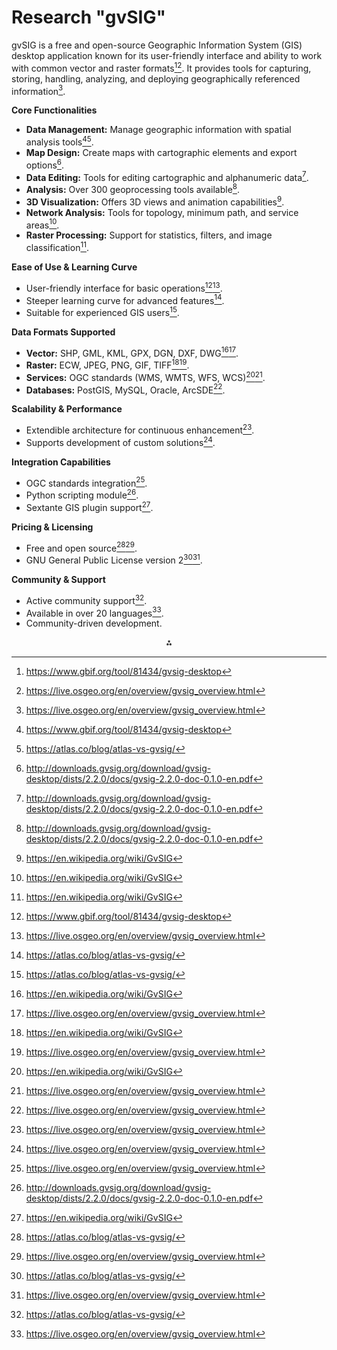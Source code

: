 # Research "gvSIG"

gvSIG is a free and open-source Geographic Information System (GIS) desktop application known for its user-friendly interface and ability to work with common vector and raster formats[^4][^7]. It provides tools for capturing, storing, handling, analyzing, and deploying geographically referenced information[^7].

**Core Functionalities**

- **Data Management:** Manage geographic information with spatial analysis tools[^4][^5].
- **Map Design:** Create maps with cartographic elements and export options[^1].
- **Data Editing:** Tools for editing cartographic and alphanumeric data[^1].
- **Analysis:** Over 300 geoprocessing tools available[^1].
- **3D Visualization:** Offers 3D views and animation capabilities[^3].
- **Network Analysis:** Tools for topology, minimum path, and service areas[^3].
- **Raster Processing:** Support for statistics, filters, and image classification[^3].

**Ease of Use \& Learning Curve**

- User-friendly interface for basic operations[^4][^7].
- Steeper learning curve for advanced features[^5].
- Suitable for experienced GIS users[^5].

**Data Formats Supported**

- **Vector:** SHP, GML, KML, GPX, DGN, DXF, DWG[^3][^7].
- **Raster:** ECW, JPEG, PNG, GIF, TIFF[^3][^7].
- **Services:** OGC standards (WMS, WMTS, WFS, WCS)[^3][^7].
- **Databases:** PostGIS, MySQL, Oracle, ArcSDE[^7].

**Scalability \& Performance**

- Extendible architecture for continuous enhancement[^7].
- Supports development of custom solutions[^7].

**Integration Capabilities**

- OGC standards integration[^7].
- Python scripting module[^1].
- Sextante GIS plugin support[^3].

**Pricing \& Licensing**

- Free and open source[^5][^7].
- GNU General Public License version 2[^5][^7].

**Community \& Support**

- Active community support[^5].
- Available in over 20 languages[^7].
- Community-driven development.

<div style="text-align: center">⁂</div>

[^1]: http://downloads.gvsig.org/download/gvsig-desktop/dists/2.2.0/docs/gvsig-2.2.0-doc-0.1.0-en.pdf
[^2]: https://atlas.co/gis-use-cases/gv-sig-viewport/
[^3]: https://en.wikipedia.org/wiki/GvSIG
[^4]: https://www.gbif.org/tool/81434/gvsig-desktop
[^5]: https://atlas.co/blog/atlas-vs-gvsig/
[^6]: https://blog.gvsig.org/2013/06/10/gvsig-2-0-the-improvements-we-never-talk-about/
[^7]: https://live.osgeo.org/en/overview/gvsig_overview.html
[^8]: http://downloads.gvsig.org/download/events/gvSIG-Festival/1st-gvSIG-Festival/Reports/1-Introduction_to_gvSIG_En.pdf
[^9]: https://www.gvsigroads.com/en/
[^10]: https://live.osgeo.org/en/quickstart/gvsig_quickstart.html
[^11]: http://www.gvsig.com/products
[^12]: http://downloads.gvsig.org/download/web.save/projects/gvsig-desktop/features.html
[^13]: https://interoperable-europe.ec.europa.eu/collection/open-source-observatory-osor/gvsig-suite
[^14]: https://www.softwaresuggest.com/gvsig
[^15]: https://live.osgeo.org/archive/10.5/ko/overview/gvsig_overview.html
[^16]: http://www.gvsig.com/products/gvsig-desktop
[^17]: https://interoperable-europe.ec.europa.eu/collection/open-source-observatory-osor/gvsig-suite
[^18]: http://downloads.gvsig.org/download/documents/articles/gvSIG-GIS_desktop_solution_for_open_SDI.pdf
[^19]: https://interoperable-europe.ec.europa.eu/collection/gvsig/solution/gvsig-desktop?page=1
[^20]: https://live.osgeo.org/archive/9.0/en/overview/gvsig_overview.html
[^21]: http://www.gvsig.com/products/gvsig-desktop/previous-versions/-/asset_publisher/5XeNC4TyL8zK/content/gvsig-2-1
[^22]: http://www.gvsig.com/europa-challenge
[^23]: https://www.osgeo.org/projects/gvsig/
[^24]: http://2010.foss4g.org/presentations/3780.pdf
[^25]: https://gis.stackexchange.com/questions/10086/listing-gvsig-advantages
[^26]: https://blog.gvsig.org/2017/08/01/learn-gis-for-free-the-complete-course/
[^27]: https://osgeo.github.io/OSGeoLive-doc/en/quickstart/gvsig_quickstart.html
[^28]: http://downloads.gvsig.org/download/documents/reports/Presentacion_EC-GI-GIS_Innsbruck.pdf
[^29]: http://downloads.gvsig.org/download/gvsig-desktop/dists/2.2.0/docs/gvsig-2.2.0-doc-0.1.0-en.pdf
[^30]: http://www.gvsig.com/news/-/asset_publisher/oZEuHNLIhmlT/content/mooc-cycle-gis-for-users-free-of-charge
[^31]: https://www.reddit.com/r/geospatial/comments/gdz7g/anyone_have_experience_with_gvsig_i_am_interested/
[^32]: http://www.gvsig.com/products/gvsig-mobile
[^33]: https://listserv.gva.es/pipermail/gvsig_internacional/2012-August/008564.html
[^34]: http://www.gvsig.com/products
[^35]: http://www.gvsig.com/casos-de-exito-test?p_p_id=101_INSTANCE_v99SpzL233w9\&p_p_lifecycle=0\&p_p_state=normal\&p_p_mode=view\&p_p_col_id=column-1\&p_p_col_count=1\&_101_INSTANCE_v99SpzL233w9_delta=5\&_101_INSTANCE_v99SpzL233w9_advancedSearch=false\&_101_INSTANCE_v99SpzL233w9_andOperator=true\&p_r_p_564233524_resetCur=false\&_101_INSTANCE_v99SpzL233w9_cur=11
[^36]: http://downloads.gvsig.org/download/web/en/build/html/user_manual/2.3/manual/013.html
[^37]: https://interoperable-europe.ec.europa.eu/collection/gvsig
[^38]: https://gis.stackexchange.com/questions/50243/connecting-gvsig-with-sqlserver
[^39]: https://listserv.gva.es/pipermail/gvsig_internacional/2013-June/008959.html
[^40]: https://www.youtube.com/watch?v=kKGtUWMktPE
[^41]: http://downloads.gvsig.org/download/web.save/projects/gvsig-desktop/devel/gvsig/2_0_0/formats/index.html
[^42]: https://www.google-melange.com/archive/gsoc/2014/orgs/osgeo/projects/mmadrid.html
[^43]: http://downloads.gvsig.org/download/web.save/projects/gvsig-desktop/devel/gvsig/1-12-0/formats/view7104.html?set_language=it
[^44]: https://interoperable-europe.ec.europa.eu/collection/gvsig/solution/gvsig-gpe
[^45]: https://www.geominds.de/gvsig/misc/documentation/gvSIG-GIS_desktop_solution_for_open_SDI.pdf
[^46]: https://www.g2.com/products/gvsig/reviews
[^47]: https://terragis.net/docs/other/gis_starter/misc/documentation/gvSIG_1.10_manual_english.pdf
[^48]: http://downloads.gvsig.org/download/documents/reports/Presentacion_Francia_en.pdf
[^49]: https://community.esri.com/t5/arcgis-enterprise-questions/collector-vs-gvsig/td-p/461307
[^50]: https://atlas.co/blog/atlas-vs-gvsig/
[^51]: https://www.researchgate.net/figure/Performance-of-open-source-GIS_tbl5_228956997
[^52]: https://www.researchgate.net/post/Is-gvSIG-a-good-option-for-an-archaeology-project
[^53]: https://www.linkedin.com/pulse/maximizing-roi-gis-choosing-between-arcgis-enterprise-chakraborty-3ksuc
[^54]: http://carlosgrohmann.com/blog/some-thoughts-on-a-fresh-install-of-gvsig/
[^55]: https://blog.gvsig.org/2019/11/05/towards-gvsig-2-5-integration-with-jaspersoft-for-reports/
[^56]: https://downloads.gvsig.org/download/web.save/projects/gvsig-desktop/docs/devel/developers_quick_start/2-0.0/arquitectura-basica-de-gvsig/gvsig_allFolderContentsOnOnePage.html
[^57]: https://blog.gvsig.org/2017/05/24/video-of-the-geostatistics-r-integration-in-gvsig-webinar-is-now-available/
[^58]: http://downloads.gvsig.org/download/web/en/build/html/developers_quick_start/2.2/building_our_first_plugin.html
[^59]: http://downloads.gvsig.org/download/web.save/projects/gvsig-desktop/docs/devel/developers_quick_start/2-0.0/construyendo-nuestro-primer-proyecto/integrating-with-gvsigc521.html?getSourceDocument=True
[^60]: https://github.com/gvSIGAssociation/gvsig-online/blob/master/plugin_geocoding/gvsigol_plugin_geocoding/settings.py
[^61]: https://downloads.gvsig.org/download/web.save/projects/gvsig-desktop/docs/devel/developers_quick_start/2-0.0/construyendo-nuestro-primer-proyecto/integrating-with-gvsig/not_available_lang/view.html
[^62]: https://www.gbif.org/tool/81434/gvsig-desktop
[^63]: https://live.osgeo.org/en/quickstart/gvsig_quickstart.html
[^64]: https://www.goodfirms.co/software/gvsig
[^65]: https://blog.gvsig.org/2020/03/18/online-courses-with-free-certification-about-geographic-information-systems/
[^66]: http://downloads.gvsig.org/download/web/es/build/html/gvsig_contributions/Contribuciones_al_codigo/contributor-license-agreement.html
[^67]: https://github.com/gvSIGAssociation/gvsig-online/blob/master/LICENSE
[^68]: https://www.gvsigroads.com/en/
[^69]: http://www.gvsig.com
[^70]: http://downloads.gvsig.org/download/web.save/docusr/acceso-editores/funcionalidades/anexos/gnu-general-public-license-1/indexccb4.html?searchterm=None
[^71]: https://interoperable-europe.ec.europa.eu/sites/default/files/document/2011-12/gvSIG_Mobile_Pilot-0.2-install-man-v1-en.pdf
[^72]: https://www.trustradius.com/products/gvsig/pricing
[^73]: http://www.gvsig.com/diffusion/educational-material?p_p_id=101_INSTANCE_LOsLdYA88rU2\&p_p_lifecycle=0\&p_p_state=normal\&p_p_mode=view\&p_p_col_id=column-1\&p_p_col_count=1\&_101_INSTANCE_LOsLdYA88rU2_delta=20\&_101_INSTANCE_LOsLdYA88rU2_advancedSearch=false\&_101_INSTANCE_LOsLdYA88rU2_andOperator=true\&p_r_p_564233524_categoryId=25973\&p_r_p_564233524_resetCur=false\&_101_INSTANCE_LOsLdYA88rU2_cur=2
[^74]: https://www.sigterritoires.fr/index.php/en/gvsig-the-communities-preferred/
[^75]: https://blog.gvsig.org/2017/03/01/new-website-and-new-documentation-for-users-and-developers-in-gvsig/
[^76]: https://blog.gvsig.org/2017/02/13/new-support-services-on-gvsig-desktop/
[^77]: http://downloads.gvsig.org/download/web.save/projects/contrib/community-doc/index.html
[^78]: http://downloads.gvsig.org/download/web.save/organization/gvsig_allFolderContentsOnOnePage.html
[^79]: https://discourse.osgeo.org/t/geoserver-users-gvsig-community/33873
[^80]: https://data.europa.eu/w21/8fbf21c4-a1a3-4a48-b4f3-24b069310ffe
[^81]: http://downloads.gvsig.org/download/web.save/organization/services.html
[^82]: https://terragis.net/docs/other/gis_starter/sub/gvsig_handbook.html
[^83]: http://www.gvsig.com/products/gvsig-desktop/previous-versions/-/asset_publisher/5XeNC4TyL8zK/content/gvsig-2-3
[^84]: https://wiki.osgeo.org/wiki/GvSIG_GSoC_2014_Ideas
[^85]: https://www.youtube.com/watch?v=vQA1njU1Ynw
[^86]: https://interoperable-europe.ec.europa.eu/collection/gvsig/solution/gvsig-desktop/releases
[^87]: https://en.wikipedia.org/wiki/GvSIG
[^88]: https://gisgeography.com/gvsig-software/
[^89]: http://downloads.gvsig.org/download/gvsig-desktop/dists/1.0.0/docs/gvsig-1_0-man-v1-en_01.pdf
[^90]: https://academicjournals.org/article/article1379406212_Anguix and Díaz .pdf
[^91]: https://gis.stackexchange.com/questions/13509/comparing-qgis-and-gvsig
[^92]: https://github.com/gvSIGAssociation/gvsig-online
[^93]: https://listserv.gva.es/pipermail/gvsig_usuarios/2011-November/020483.html
[^94]: https://live.osgeo.org/archive/10.0/en/overview/gvsig_overview.html
[^95]: https://blog.gvsig.org/2018/03/12/gis-applied-to-municipality-management-certification-and-links-to-the-complete-course/
[^96]: https://www.softwareworld.co/software/gvsig-reviews/
[^97]: http://www.gvsig.com/community
[^98]: http://www.gvsig.com/community/mailing-lists
